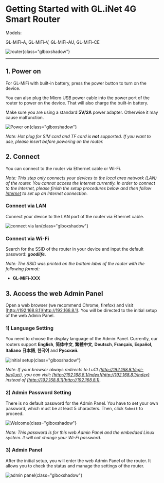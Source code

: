 # Getting Started with GL.iNet 4G Smart Router

Models:

GL-MiFi-A, GL-MiFi-V, GL-MiFi-AU, GL-MiFi-CE

![router](https://static.gl-inet.com/docs/en/3/setup/gl-mifi/first_time_setup/router.jpg){class="glboxshadow"}

---

## 1. Power on 

For GL-MiFi with built-in battery, press the power button to turn on the device. 

You can also plug the Micro USB power cable into the power port of the router to power on the device. That will also charge the built-in battery.

Make sure you are using a standard **5V/2A** power adapter. Otherwise it may cause malfunction.

![Power on](https://static.gl-inet.com/docs/en/3/setup/gl-mifi/first_time_setup/power1.jpg){class="glboxshadow"}

*Note: Hot plug for SIM card and TF card is **not** supported. If you want to use, please insert before powering on the router.*

## 2. Connect

You can connect to the router via Ethernet cable or Wi-Fi.

*Note: This step only connects your devices to the local area network (LAN) of the router. You cannot access the Internet currently. In order to connect to the Internet, please finish the setup procedures below and then follow [Internet](../internet) to set up an Internet connection.*

### Connect via LAN

Connect your device to the LAN port of the router via Ethernet cable.

![connect via lan](https://static.gl-inet.com/docs/en/3/setup/gl-mifi/first_time_setup/connect.jpg){class="glboxshadow"}

### Connect via Wi-Fi

Search for the SSID of the router in your device and input the default password: ***goodlife***.

*Note: The SSID was printed on the bottom label of the router with the following format:*

- **GL-MiFi-XXX**

## 3. Access the web Admin Panel

Open a web browser (we recommend Chrome, firefox) and visit [http://192.168.8.1](http://192.168.8.1). You will be directed to the initial setup of the web Admin Panel. 

### 1) Language Setting

You need to choose the display language of the Admin Panel. Currently, our routers support **English**, **简体中文**, **繁體中文**, **Deutsch**, **Français**, **Español**, **Italiano** **日本語**, **한국어** and **Русский**. 

![initial setup](https://static.gl-inet.com/docs/en/3/setup/gl-mifi/first_time_setup/welcome_page_gl-mifi.png){class="glboxshadow"}

*Note: If your browser always redirects to LuCI (http://192.168.8.1/cgi-bin/luci), you can  visit: [http://192.168.8.1/index](http://192.168.8.1/index) instead of [http://192.168.8.1](http://192.168.8.1).*

### 2) Admin Password Setting

There is no default password for the Admin Panel. You have to set your own password, which must be at least 5 characters. Then, click `Submit` to proceed.

![Welcome](https://static.gl-inet.com/docs/en/3/setup/share/first_time_setup/setup_admin_password.png){class="glboxshadow"}

*Note: This password is for this web Admin Panel and the embedded Linux system. It will not change your Wi-Fi password.*

### 3) Admin Panel

After the initial setup, you will enter the web Admin Panel of the router. It allows you to check the status and manage the settings of the router.

![admin panel](https://static.gl-inet.com/docs/en/3/setup/gl-mifi/first_time_setup/admin_panel_gl-mifi.png){class="glboxshadow"}

